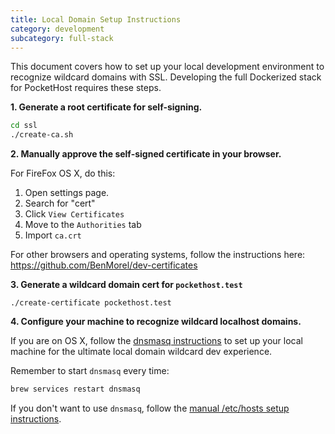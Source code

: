 ```yaml
---
title: Local Domain Setup Instructions
category: development
subcategory: full-stack
---
```


This document covers how to set up your local development environment to recognize wildcard domains with SSL. Developing the full Dockerized stack for PocketHost requires these steps.

**1. Generate a root certificate for self-signing.**

```bash
cd ssl
./create-ca.sh
```

**2. Manually approve the self-signed certificate in your browser.**

For FireFox OS X, do this:

1. Open settings page.
2. Search for "cert"
3. Click `View Certificates`
4. Move to the `Authorities` tab
5. Import `ca.crt`

For other browsers and operating systems, follow the instructions here: https://github.com/BenMorel/dev-certificates

**3. Generate a wildcard domain cert for `pockethost.test`**

```
./create-certificate pockethost.test
```

**4. Configure your machine to recognize wildcard localhost domains.**

If you are on OS X, follow the [dnsmasq instructions](/docs/development/full-stack/dnsmasq/) to set up your local machine for the ultimate local domain wildcard dev experience.

Remember to start `dnsmasq` every time:

```bash
brew services restart dnsmasq
```

If you don't want to use `dnsmasq`, follow the [manual /etc/hosts setup instructions](/docs/development/full-stack/etc_hosts/).
